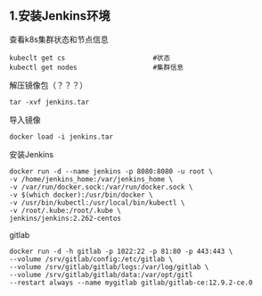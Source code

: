 ## 1.安装Jenkins环境

查看k8s集群状态和节点信息

```shell
kubeclt get cs						#状态
kubectl get nodes					#集群信息
```

解压镜像包（？？？）

`tar -xvf jenkins.tar`

导入镜像

`docker load -i jenkins.tar`

安装Jenkins

```shell
docker run -d --name jenkins -p 8080:8080 -u root \
-v /home/jenkins_home:/var/jenkins_home \
-v /var/run/docker.sock:/var/run/docker.sock \
-v $(which docker):/usr/bin/docker \
-v /usr/bin/kubectl:/usr/local/bin/kubectl \
-v /root/.kube:/root/.kube \
jenkins/jenkins:2.262-centos
```

gitlab

```shell
docker run -d -h gitlab -p 1022:22 -p 81:80 -p 443:443 \
--volume /srv/gitlab/config:/etc/gitlab \
--volume /srv/gitlab/gitlab/logs:/var/log/gitlab \
--volume /srv/gitlab/gitlab/data:/var/opt/gitl    
--restart always --name mygitlab gitlab/gitlab-ce:12.9.2-ce.0

```

